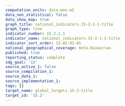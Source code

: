 ```yaml
---
computation_units: data.млн.м3
data_non_statistical: false
data_show_map: true
graph_title: national_indicators.15-2-1-1-title
graph_type: line
indicator_number: 15.2.1.1
indicator_name: national_indicators.15-2-1-1-title
indicator_sort_order: 15-02-01-01
national_geographical_coverage: meta.Казахстан
published: true
reporting_status: complete
sdg_goal: '15'
source_active_1: false
source_compilation_1:
source_data_1:
source_implementation_1:
tags: []
target_name: global_targets.15-2-title
target_id: '15.2'
---
```

